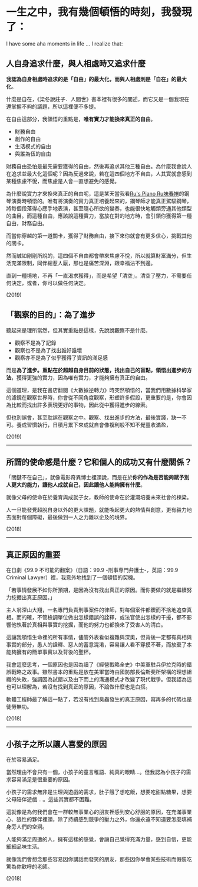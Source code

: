 # 一生之中，我有幾個頓悟的時刻，我發現了：

I have some aha moments in life ... I realize that:

## 人自身追求什麼，與人相處時又追求什麼

**我認為自身相處時追求的是「自由」的最大化，而與人相處則是「自在」的最大化**。

什麼是自在，《梁冬說莊子．人間世》書本裡有很多的闡述，而它又是一個我現在還掌握不夠的議題，所以這裡便不多提。

在自由這部分，我領悟的重點是，**唯有實力才能換來真正的自由**。

- 財務自由
- 創作的自由
- 生活模式的自由
- 與誰為伍的自由

財務自由恐怕是最先需要獲得的自由，然後再追求其他三種自由。為什麼我會說人在追求並最大化這個呢？因為反過來說，若在這四個地方不自由，人其實就會感到某種焦慮不悅，而焦慮是人會一直想避免的感覺。

為什麼說實力才來換來真正的自由呢，這是某天當我看[Ru's Piano Ru味春捲](https://www.youtube.com/channel/UCAYrMNl92jw6cpjdpBP8JyA)的鋼琴演奏時頓悟的。唯有將演奏的實力真正培養起來的，鋼琴師才能真正駕馭鋼琴，將每個段落得心應手地表演，甚至隨心所欲的變奏，也能很快地觸類旁通其他類型的曲目。而這種自由，應該說這種實力，當放在對的地方時，會引領你獲得第一種自由，財務自由。

而當你穿越的第一道關卡，獲得了財務自由，接下來你就會有更多信心，挑戰其他的關卡。

然而誠如剛剛所說的，這四個不自由都會帶來焦慮不悅，所以就算財富滿分，但生活充滿限制，同伴總惹人厭，那也是痛苦深淵，跟幸福沾不到邊。

直到一種境地，不再「一直渴求獲得」，而是希望「清空」。清空了壓力，不需要任何決定，或者，你可以做任何決定。

(2019)

## 「觀察的目的」：為了進步

聽起來是理所當然，但其實重點是這樣，先說說觀察不是什麼。

- 觀察不是為了記錄
- 觀察也不是為了找出誰好誰壞
- 觀察亦不是為了似乎獲得了資訊的滿足感

而是**為了進步。重點在於超越自身目前的狀態，找出自己的盲點，領悟出進步的方法**，獲得更強的實力，因為唯有實力，才能夠擁有真正的自由。

這個道理，是我在書店翻閱《大數據逆轉力》時突然頓悟的，當我們用數據科學家的濾鏡在觀察世界時，你會從不同角度觀察，形塑許多假設，更重要的是，你會因為比較而找出許多表現更好的事物，因此從中獲得進步的線索。

但也別誤會，甚至耽誤在觀察之中。觀察、找出進步的方法，最後實踐，缺一不可。養成習慣執行，日積月累下來成就自會像複利般不知不覺豐收滿盈，

(2019)

---

## 所謂的使命感是什麼？它和個人的成功又有什麼關係？

「關鍵不在自己」，就像電影奇異博士裡頭說，而是在於**你的作為是否能夠賦予別人更大的能力，讓他人成就自己，因此讓他人能夠擁有什麼**。

就像父母的使命在於養育與成就子女，教師的使命在於灌溉培養未來社會的棟梁。

人一旦能發覺超脫自身以外的更大課題，就能喚起更大的熱情與創意，更有毅力地去面對每個障礙，最後做到一人之力難以企及的境界。

(2018)

---

## 真正原因的重要

在日劇《99.9 不可能的翻案》（日語：99.9 -刑事専門弁護士-，英語：99.9 Criminal Lawyer）裡，我意外地找到了一個頓悟的契機。

「若事情發展不如你所預期，是因為沒有找出真正的原因。而你要做的就是繼續努力挖掘出真正原因。」

主人翁深山大翔，一名專門負責刑事案件的律師，對每個案件都鍥而不捨地追查真相。而的確，不管檢調單位做出怎樣錯誤的詮釋，或法官使出怎樣的干擾，都不影響他執著於真相與事實的挖掘，而他的努力也都換來了受害人的清白。

這讓我頓悟生命裡的所有事情，儘管外表看似複雜與深奧，但背後一定都有真相與事實的部分，愚人的詮釋、惡人的蓄意混淆，容易讓人看不穿摸不著，而放棄了本能夠擁有的簡單事實以及背後的聖杯。

我會這麼思考，一個原因也是因為讀了《經營戰略全史》中美軍駐兵伊拉克時的錯誤戰略之故事。雖然書本的重點是放在美軍當時由國防部長倫斯斐所架構的理想組織的失敗，強調因為試錯以及由下而上的溝通模式才改變了現代戰爭。但我認為這也可以理解為，若沒有找到真正的原因，不論做什麼也是白搭。

軟體工程師最了解這一點了，若沒有找到臭蟲發生的真正原因，寫再多的代碼也是徒勞無功。

(2018)

---

## 小孩子之所以讓人喜愛的原因

在於容易滿足。

當然理由不會只有一個，小孩子的童言稚語、純真的眼睛...。但我認為小孩子的需求容易滿足是很重要的原因。

小孩子的需求無非是生理與遊戲的需求，肚子餓了想吃飯，想要吃甜點糖果，想要父母陪伴遊戲 ...。這些其實都不困難。

這就像是為何我們會在一群較無事業心的朋友裡感到安心舒服的原因，在充滿事業心、狼性的夥伴裡頭，除了持續感到競爭的壓力之外，你還永遠不知道要怎麼填補身旁人們的空洞。

人能夠滿足周遭的人，擁有這樣的感覺，會讓自己覺得充滿力量，感到自信，更能細細品味生活。

就像我們會想念那些容易因你講話而發笑的朋友，那些因你學會某些技術而假裝吃驚為你歡呼的老師。

(2018)